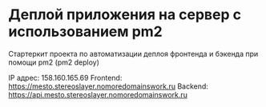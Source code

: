 # Деплой приложения на сервер с использованием pm2

Стартеркит проекта по автоматизации деплоя фронтенда и бэкенда при помощи pm2 (pm2 deploy)

IP адрес: 158.160.165.69
Frontend: https://mesto.stereoslayer.nomoredomainswork.ru
Backend: https://api.mesto.stereoslayer.nomoredomainswork.ru